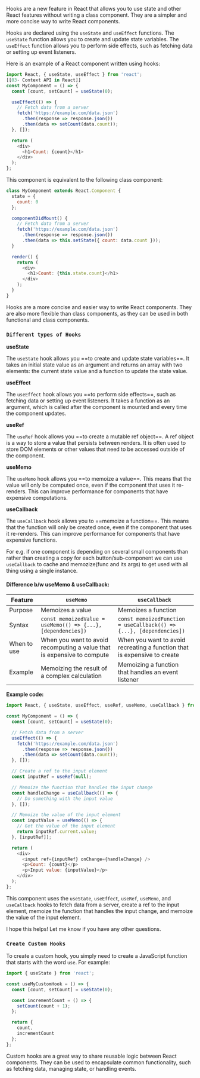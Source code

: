 Hooks are a new feature in React that allows you to use state and other React features without writing a class component. They are a simpler and more concise way to write React components.

Hooks are declared using the `useState` and `useEffect` functions. The `useState` function allows you to create and update state variables. The `useEffect` function allows you to perform side effects, such as fetching data or setting up event listeners.

Here is an example of a React component written using hooks:

```javascript
import React, { useState, useEffect } from 'react';
[[03- Context API in React]]
const MyComponent = () => {
  const [count, setCount] = useState(0);

  useEffect(() => {
    // Fetch data from a server
    fetch('https://example.com/data.json')
      .then(response => response.json())
      .then(data => setCount(data.count));
  }, []);

  return (
    <div>
      <h1>Count: {count}</h1>
    </div>
  );
};
```

This component is equivalent to the following class component:

```javascript
class MyComponent extends React.Component {
  state = {
    count: 0
  };

  componentDidMount() {
    // Fetch data from a server
    fetch('https://example.com/data.json')
      .then(response => response.json())
      .then(data => this.setState({ count: data.count }));
  }

  render() {
    return (
      <div>
        <h1>Count: {this.state.count}</h1>
      </div>
    );
  }
}
```

Hooks are a more concise and easier way to write React components. They are also more flexible than class components, as they can be used in both functional and class components.

### `Different types of Hooks`

**useState**

The `useState` hook allows you ==to create and update state variables==. It takes an initial state value as an argument and returns an array with two elements: the current state value and a function to update the state value.

**useEffect**

The `useEffect` hook allows you ==to perform side effects==, such as fetching data or setting up event listeners. It takes a function as an argument, which is called after the component is mounted and every time the component updates.

**useRef**

The `useRef` hook allows you ==to create a mutable ref object==. A ref object is a way to store a value that persists between renders. It is often used to store DOM elements or other values that need to be accessed outside of the component.

**useMemo**

The `useMemo` hook allows you ==to memoize a value==. This means that the value will only be computed once, even if the component that uses it re-renders. This can improve performance for components that have expensive computations.

**useCallback**

The `useCallback` hook allows you to ==memoize a function==. This means that the function will only be created once, even if the component that uses it re-renders. This can improve performance for components that have expensive functions.

For e.g. if one component is depending on several small components than rather than creating a copy for each button/sub-component we can use `useCallback` to cache and memozize(func and its args) to get used with all thing using a single instance.  

#### Difference b/w useMemo & useCallback:

| Feature     | `useMemo`                                                               | `useCallback`                                                            |
| ----------- | ----------------------------------------------------------------------- | ------------------------------------------------------------------------ |
| Purpose     | Memoizes a value                                                        | Memoizes a function                                                      |
| Syntax      | `const memoizedValue = useMemo(() => {...}, [dependencies])`            | `const memoizedFunction = useCallback(() => {...}, [dependencies])`      |
| When to use | When you want to avoid recomputing a value that is expensive to compute | When you want to avoid recreating a function that is expensive to create |
| Example     | Memoizing the result of a complex calculation                           | Memoizing a function that handles an event listener                      |

**Example code:**

```javascript
import React, { useState, useEffect, useRef, useMemo, useCallback } from 'react';

const MyComponent = () => {
  const [count, setCount] = useState(0);

  // Fetch data from a server
  useEffect(() => {
    fetch('https://example.com/data.json')
      .then(response => response.json())
      .then(data => setCount(data.count));
  }, []);

  // Create a ref to the input element
  const inputRef = useRef(null);

  // Memoize the function that handles the input change
  const handleChange = useCallback(() => {
    // Do something with the input value
  }, []);

  // Memoize the value of the input element
  const inputValue = useMemo(() => {
    // Get the value of the input element
    return inputRef.current.value;
  }, [inputRef]);

  return (
    <div>
      <input ref={inputRef} onChange={handleChange} />
      <p>Count: {count}</p>
      <p>Input value: {inputValue}</p>
    </div>
  );
};
```

This component uses the `useState`, `useEffect`, `useRef`, `useMemo`, and `useCallback` hooks to fetch data from a server, create a ref to the input element, memoize the function that handles the input change, and memoize the value of the input element.

I hope this helps! Let me know if you have any other questions.

### `Create Custom Hooks`

To create a custom hook, you simply need to create a JavaScript function that starts with the word `use`. For example:

```javascript
import { useState } from 'react';

const useMyCustomHook = () => {
  const [count, setCount] = useState(0);

  const incrementCount = () => {
    setCount(count + 1);
  };

  return {
    count,
    incrementCount
  };
};
```

Custom hooks are a great way to share reusable logic between React components. They can be used to encapsulate common functionality, such as fetching data, managing state, or handling events.